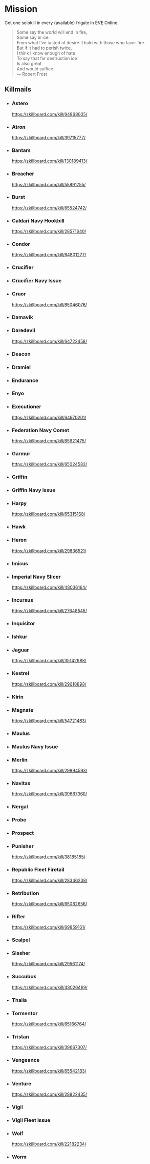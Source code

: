 # Mission

Get one solokill in every (available) frigate in EVE Online.

> Some say the world will end in fire,  
> Some say in ice.  
> From what I’ve tasted of desire.
> I hold with those who favor fire.  
> But if it had to perish twice,  
> I think I know enough of hate  
> To say that for destruction ice  
> Is also great  
> And would suffice.  
> — Robert Frost

## Killmails

- ### Astero
  https://zkillboard.com/kill/64868035/
- ### Atron
  https://zkillboard.com/kill/39715777/
- ### Bantam
  https://zkillboard.com/kill/130189413/
- ### Breacher
  https://zkillboard.com/kill/55891755/
- ### Burst
  https://zkillboard.com/kill/65524742/
- ### Caldari Navy Hookbill
  https://zkillboard.com/kill/28571640/
- ### Condor
  https://zkillboard.com/kill/64801277/
- ### Crucifier
- ### Crucifier Navy Issue
- ### Cruor
  https://zkillboard.com/kill/65046076/
- ### Damavik
- ### Daredevil
  https://zkillboard.com/kill/64722458/
- ### Deacon
- ### Dramiel
- ### Endurance
- ### Enyo
- ### Executioner
  https://zkillboard.com/kill/64970201/
- ### Federation Navy Comet
  https://zkillboard.com/kill/65621475/
- ### Garmur
  https://zkillboard.com/kill/65024583/
- ### Griffin
- ### Griffin Navy Issue
- ### Harpy
  https://zkillboard.com/kill/65315168/
- ### Hawk
- ### Heron
  https://zkillboard.com/kill/29836521/
- ### Imicus
- ### Imperial Navy Slicer
  https://zkillboard.com/kill/48036164/
- ### Incursus
  https://zkillboard.com/kill/27648545/
- ### Inquisitor
- ### Ishkur
- ### Jaguar
  https://zkillboard.com/kill/35142988/
- ### Kestrel
  https://zkillboard.com/kill/29618898/
- ### Kirin
- ### Magnate
  https://zkillboard.com/kill/54721483/
- ### Maulus
- ### Maulus Navy Issue
- ### Merlin
  https://zkillboard.com/kill/29894593/
- ### Navitas
  https://zkillboard.com/kill/39667360/
- ### Nergal
- ### Probe
- ### Prospect
- ### Punisher
  https://zkillboard.com/kill/38185185/
- ### Republic Fleet Firetail
  https://zkillboard.com/kill/28346238/
- ### Retribution
  https://zkillboard.com/kill/65082656/
- ### Rifter
  https://zkillboard.com/kill/69859161/
- ### Scalpel
- ### Slasher
  https://zkillboard.com/kill/29561174/
- ### Succubus
  https://zkillboard.com/kill/48026499/
- ### Thalia
- ### Tormentor
  https://zkillboard.com/kill/65166764/
- ### Tristan
  https://zkillboard.com/kill/39667307/
- ### Vengeance
  https://zkillboard.com/kill/65542183/
- ### Venture
  https://zkillboard.com/kill/28822435/
- ### Vigil
- ### Vigil Fleet Issue
- ### Wolf
  https://zkillboard.com/kill/22182234/
- ### Worm
